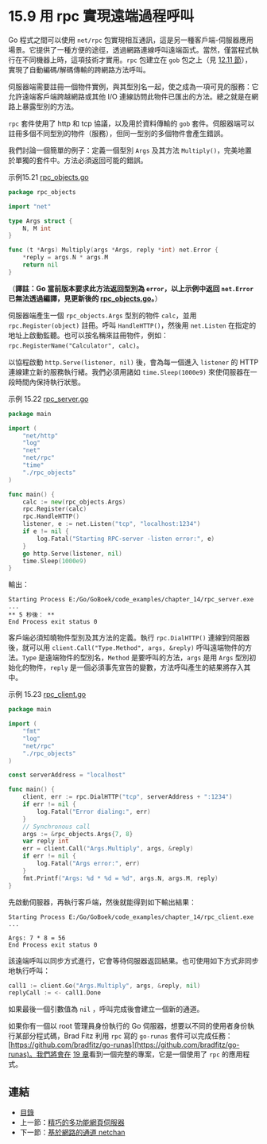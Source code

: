 # 15.9 用 rpc 實現遠端過程呼叫

Go 程式之間可以使用 `net/rpc` 包實現相互通訊，這是另一種客戶端-伺服器應用場景。它提供了一種方便的途徑，透過網路連線呼叫遠端函式。當然，僅當程式執行在不同機器上時，這項技術才實用。`rpc` 包建立在 `gob` 包之上（見 [12.11 節](12.11.md)），實現了自動編碼/解碼傳輸的跨網路方法呼叫。

伺服器端需要註冊一個物件實例，與其型別名一起，使之成為一項可見的服務：它允許遠端客戶端跨越網路或其他 I/O 連線訪問此物件已匯出的方法。總之就是在網路上暴露型別的方法。

`rpc` 套件使用了 http 和 tcp 協議，以及用於資料傳輸的 `gob` 套件。伺服器端可以註冊多個不同型別的物件（服務），但同一型別的多個物件會產生錯誤。

我們討論一個簡單的例子：定義一個型別 `Args` 及其方法 `Multiply()`，完美地置於單獨的套件中。方法必須返回可能的錯誤。

示例15.21 [rpc_objects.go](examples/chapter_15/rpc/rpc_objects.go)
```go
package rpc_objects

import "net"

type Args struct {
	N, M int
}

func (t *Args) Multiply(args *Args, reply *int) net.Error {
	*reply = args.N * args.M
	return nil
}
```

（**譯註：Go 當前版本要求此方法返回型別為 `error`，以上示例中返回 `net.Error` 已無法透過編譯，見更新後的 [rpc_objects.go](examples/chapter_15/rpc_updated/rpc_objects/rpc_objects.go)。**）

伺服器端產生一個 `rpc_objects.Args` 型別的物件 `calc`，並用 `rpc.Register(object)` 註冊。呼叫 `HandleHTTP()`，然後用 `net.Listen` 在指定的地址上啟動監聽。也可以按名稱來註冊物件，例如：`rpc.RegisterName("Calculator", calc)`。

以協程啟動 `http.Serve(listener, nil)` 後，會為每一個進入 `listener` 的 HTTP 連線建立新的服務執行緒。我們必須用諸如 `time.Sleep(1000e9)` 來使伺服器在一段時間內保持執行狀態。

示例 15.22 [rpc_server.go](examples/chapter_15/rpc/rpc_server.go)
```go
package main

import (
	"net/http"
	"log"
	"net"
	"net/rpc"
	"time"
	"./rpc_objects"
)

func main() {
	calc := new(rpc_objects.Args)
	rpc.Register(calc)
	rpc.HandleHTTP()
	listener, e := net.Listen("tcp", "localhost:1234")
	if e != nil {
		log.Fatal("Starting RPC-server -listen error:", e)
	}
	go http.Serve(listener, nil)
	time.Sleep(1000e9)
}
```

輸出：

	Starting Process E:/Go/GoBoek/code_examples/chapter_14/rpc_server.exe ...
	** 5 秒後： **
	End Process exit status 0

客戶端必須知曉物件型別及其方法的定義。執行 `rpc.DialHTTP()` 連線到伺服器後，就可以用 `client.Call("Type.Method", args, &reply)` 呼叫遠端物件的方法。`Type` 是遠端物件的型別名，`Method` 是要呼叫的方法，`args` 是用 `Args` 型別初始化的物件，`reply` 是一個必須事先宣告的變數，方法呼叫產生的結果將存入其中。

示例 15.23 [rpc_client.go](examples/chapter_15/rpc/rpc_client.go)
```go
package main

import (
	"fmt"
	"log"
	"net/rpc"
	"./rpc_objects"
)

const serverAddress = "localhost"

func main() {
	client, err := rpc.DialHTTP("tcp", serverAddress + ":1234")
	if err != nil {
		log.Fatal("Error dialing:", err)
	}
	// Synchronous call
	args := &rpc_objects.Args{7, 8}
	var reply int
	err = client.Call("Args.Multiply", args, &reply)
	if err != nil {
		log.Fatal("Args error:", err)
	}
	fmt.Printf("Args: %d * %d = %d", args.N, args.M, reply)
}
```

先啟動伺服器，再執行客戶端，然後就能得到如下輸出結果：

	Starting Process E:/Go/GoBoek/code_examples/chapter_14/rpc_client.exe ...
	
	Args: 7 * 8 = 56
	End Process exit status 0

該遠端呼叫以同步方式進行，它會等待伺服器返回結果。也可使用如下方式非同步地執行呼叫：
```go
call1 := client.Go("Args.Multiply", args, &reply, nil)
replyCall := <- call1.Done
```

如果最後一個引數值為 `nil` ，呼叫完成後會建立一個新的通道。

如果你有一個以 root 管理員身份執行的 Go 伺服器，想要以不同的使用者身份執行某部分程式碼，Brad Fitz 利用 `rpc` 寫的 `go-runas` 套件可以完成任務：[https://github.com/bradfitz/go-runas](https://github.com/bradfitz/go-runas)。我們將會在 [19 章](19.0.md)看到一個完整的專案，它是一個使用了 `rpc` 的應用程式。

## 連結

- [目錄](directory.md)
- 上一節：[精巧的多功能網頁伺服器](15.8.md)
- 下一節：[基於網路的通道 netchan](15.10.md)
